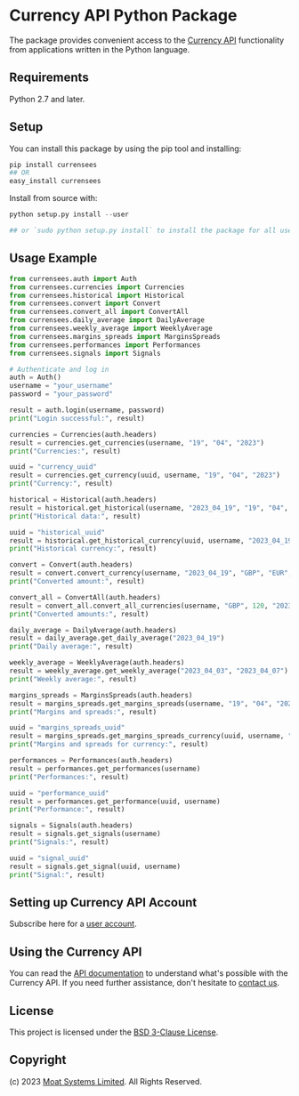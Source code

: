 # Currency API Python Package

The package provides convenient access to the [Currency API](https://moatsystems.com/currency-api/) functionality from applications written in the Python language.

## Requirements

Python 2.7 and later.

## Setup

You can install this package by using the pip tool and installing:

```python
pip install currensees
## OR
easy_install currensees
```

Install from source with:

```python
python setup.py install --user

## or `sudo python setup.py install` to install the package for all users
```

Usage Example
-------------

```python
from currensees.auth import Auth
from currensees.currencies import Currencies
from currensees.historical import Historical
from currensees.convert import Convert
from currensees.convert_all import ConvertAll
from currensees.daily_average import DailyAverage
from currensees.weekly_average import WeeklyAverage
from currensees.margins_spreads import MarginsSpreads
from currensees.performances import Performances
from currensees.signals import Signals

# Authenticate and log in
auth = Auth()
username = "your_username"
password = "your_password"

result = auth.login(username, password)
print("Login successful:", result)

currencies = Currencies(auth.headers)
result = currencies.get_currencies(username, "19", "04", "2023")
print("Currencies:", result)

uuid = "currency_uuid"
result = currencies.get_currency(uuid, username, "19", "04", "2023")
print("Currency:", result)

historical = Historical(auth.headers)
result = historical.get_historical(username, "2023_04_19", "19", "04", "2023")
print("Historical data:", result)

uuid = "historical_uuid"
result = historical.get_historical_currency(uuid, username, "2023_04_19", "19", "04", "2023")
print("Historical currency:", result)

convert = Convert(auth.headers)
result = convert.convert_currency(username, "2023_04_19", "GBP", "EUR", "500")
print("Converted amount:", result)

convert_all = ConvertAll(auth.headers)
result = convert_all.convert_all_currencies(username, "GBP", 120, "2023_04_19")
print("Converted amounts:", result)

daily_average = DailyAverage(auth.headers)
result = daily_average.get_daily_average("2023_04_19")
print("Daily average:", result)

weekly_average = WeeklyAverage(auth.headers)
result = weekly_average.get_weekly_average("2023_04_03", "2023_04_07")
print("Weekly average:", result)

margins_spreads = MarginsSpreads(auth.headers)
result = margins_spreads.get_margins_spreads(username, "19", "04", "2023")
print("Margins and spreads:", result)

uuid = "margins_spreads_uuid"
result = margins_spreads.get_margins_spreads_currency(uuid, username, "19", "04", "2023")
print("Margins and spreads for currency:", result)

performances = Performances(auth.headers)
result = performances.get_performances(username)
print("Performances:", result)

uuid = "performance_uuid"
result = performances.get_performance(uuid, username)
print("Performance:", result)

signals = Signals(auth.headers)
result = signals.get_signals(username)
print("Signals:", result)

uuid = "signal_uuid"
result = signals.get_signal(uuid, username)
print("Signal:", result)
```

## Setting up Currency API Account

Subscribe here for a [user account](https://moatsystems.com/currency-api/).


## Using the Currency API

You can read the [API documentation](https://docs.currensees.com/) to understand what's possible with the Currency API. If you need further assistance, don't hesitate to [contact us](https://moatsystems.com/contact/).


## License

This project is licensed under the [BSD 3-Clause License](https://moatsystems.com/assets/license/BSD_3_Clause.txt).


## Copyright

(c) 2023 [Moat Systems Limited](https://moatsystems.com/). All Rights Reserved.
